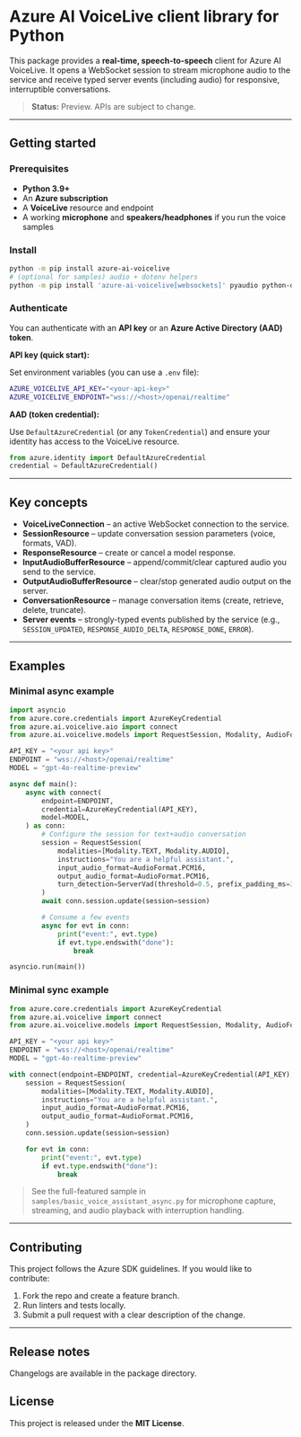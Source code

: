 Azure AI VoiceLive client library for Python
=================================================

This package provides a **real-time, speech-to-speech** client for Azure AI VoiceLive.
It opens a WebSocket session to stream microphone audio to the service and receive
typed server events (including audio) for responsive, interruptible conversations.

> **Status:** Preview. APIs are subject to change.

---

Getting started
---------------

### Prerequisites

- **Python 3.9+**
- An **Azure subscription**
- A **VoiceLive** resource and endpoint
- A working **microphone** and **speakers/headphones** if you run the voice samples

### Install

```bash
python -m pip install azure-ai-voicelive
# (optional for samples) audio + dotenv helpers
python -m pip install 'azure-ai-voicelive[websockets]' pyaudio python-dotenv
```

### Authenticate

You can authenticate with an **API key** or an **Azure Active Directory (AAD) token**.

**API key (quick start):**

Set environment variables (you can use a `.env` file):

```bash
AZURE_VOICELIVE_API_KEY="<your-api-key>"
AZURE_VOICELIVE_ENDPOINT="wss://<host>/openai/realtime"
```

**AAD (token credential):**

Use `DefaultAzureCredential` (or any `TokenCredential`) and ensure your identity
has access to the VoiceLive resource.

```python
from azure.identity import DefaultAzureCredential
credential = DefaultAzureCredential()
```

---

Key concepts
------------

- **VoiceLiveConnection** – an active WebSocket connection to the service.  
- **SessionResource** – update conversation session parameters (voice, formats, VAD).  
- **ResponseResource** – create or cancel a model response.  
- **InputAudioBufferResource** – append/commit/clear captured audio you send to the service.  
- **OutputAudioBufferResource** – clear/stop generated audio output on the server.  
- **ConversationResource** – manage conversation items (create, retrieve, delete, truncate).  
- **Server events** – strongly-typed events published by the service (e.g., `SESSION_UPDATED`,
  `RESPONSE_AUDIO_DELTA`, `RESPONSE_DONE`, `ERROR`).

---

Examples
--------

### Minimal async example

```python
import asyncio
from azure.core.credentials import AzureKeyCredential
from azure.ai.voicelive.aio import connect
from azure.ai.voicelive.models import RequestSession, Modality, AudioFormat, ServerVad

API_KEY = "<your api key>"
ENDPOINT = "wss://<host>/openai/realtime"
MODEL = "gpt-4o-realtime-preview"

async def main():
    async with connect(
        endpoint=ENDPOINT,
        credential=AzureKeyCredential(API_KEY),
        model=MODEL,
    ) as conn:
        # Configure the session for text+audio conversation
        session = RequestSession(
            modalities=[Modality.TEXT, Modality.AUDIO],
            instructions="You are a helpful assistant.",
            input_audio_format=AudioFormat.PCM16,
            output_audio_format=AudioFormat.PCM16,
            turn_detection=ServerVad(threshold=0.5, prefix_padding_ms=300, silence_duration_ms=500),
        )
        await conn.session.update(session=session)

        # Consume a few events
        async for evt in conn:
            print("event:", evt.type)
            if evt.type.endswith("done"):
                break

asyncio.run(main())
```

### Minimal sync example

```python
from azure.core.credentials import AzureKeyCredential
from azure.ai.voicelive import connect
from azure.ai.voicelive.models import RequestSession, Modality, AudioFormat

API_KEY = "<your api key>"
ENDPOINT = "wss://<host>/openai/realtime"
MODEL = "gpt-4o-realtime-preview"

with connect(endpoint=ENDPOINT, credential=AzureKeyCredential(API_KEY), model=MODEL) as conn:
    session = RequestSession(
        modalities=[Modality.TEXT, Modality.AUDIO],
        instructions="You are a helpful assistant.",
        input_audio_format=AudioFormat.PCM16,
        output_audio_format=AudioFormat.PCM16,
    )
    conn.session.update(session=session)

    for evt in conn:
        print("event:", evt.type)
        if evt.type.endswith("done"):
            break
```

> See the full-featured sample in `samples/basic_voice_assistant_async.py` for
> microphone capture, streaming, and audio playback with interruption handling.

---

Contributing
------------

This project follows the Azure SDK guidelines. If you would like to contribute:

1. Fork the repo and create a feature branch.
2. Run linters and tests locally.
3. Submit a pull request with a clear description of the change.

---

Release notes
-------------

Changelogs are available in the package directory.

License
-------

This project is released under the **MIT License**.
